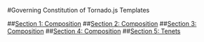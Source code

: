 #Governing Constitution of Tornado.js Templates

##[Section 1: Composition](SECTION_1_COMPOSITION.md)
##[Section 2: Composition](SECTION_2_EXECUTIVE.md)
##[Section 3: Composition](SECTION_3_LEGISLATIVE.md)
##[Section 4: Composition](SECTION_4_JUDICIAL.md)
##[Section 5: Tenets](SECTION_5_TENETS.md)

